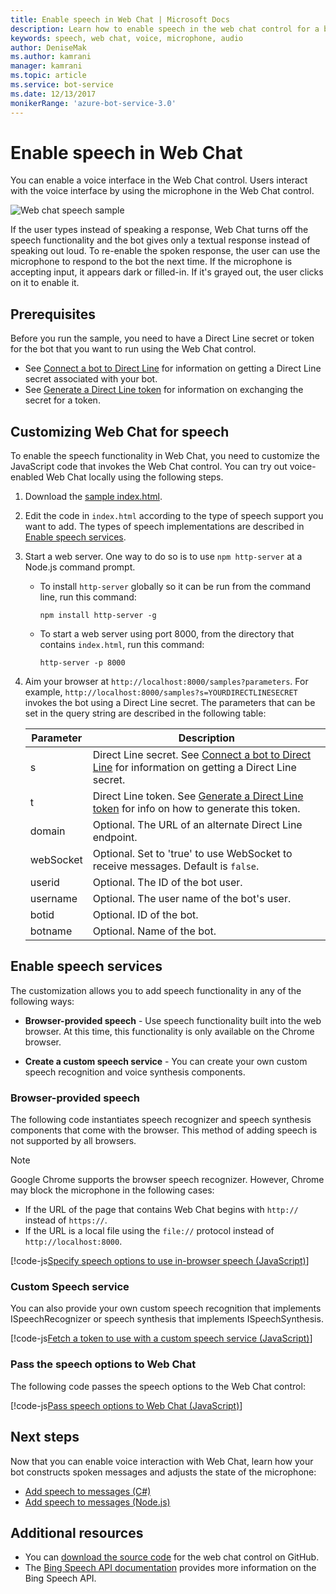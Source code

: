 ```yaml
---
title: Enable speech in Web Chat | Microsoft Docs
description: Learn how to enable speech in the web chat control for a bot connected to the Web Chat channel.
keywords: speech, web chat, voice, microphone, audio
author: DeniseMak
ms.author: kamrani
manager: kamrani
ms.topic: article
ms.service: bot-service
ms.date: 12/13/2017
monikerRange: 'azure-bot-service-3.0'
---
```


# Enable speech in Web Chat
You can enable a voice interface in the Web Chat control. Users interact with the voice interface by using the microphone in the Web Chat control.

![Web chat speech sample](~/media/bot-service-channel-webchat/webchat-sample-speech.png)

If the user types instead of speaking a response, Web Chat turns off the speech functionality and the bot gives only a textual response instead of speaking out loud. To re-enable the spoken response, the user can use the microphone to respond to the bot the next time. If the microphone is accepting input, it appears dark or filled-in. If it's grayed out, the user clicks on it to enable it.

## Prerequisites

  Before you run the sample, you need to have a Direct Line secret or token for the bot that you want to run using the Web Chat control. 
  * See [Connect a bot to Direct Line](bot-service-channel-connect-directline.md) for information on getting a Direct Line secret associated with your bot.
  * See [Generate a Direct Line token](rest-api/bot-framework-rest-direct-line-3-0-authentication.md) for information on exchanging the secret for a token.

## Customizing Web Chat for speech
To enable the speech functionality in Web Chat, you need to customize the JavaScript code that invokes the Web Chat control. You can try out voice-enabled Web Chat locally using the following steps.

1. Download the [sample index.html](https://aka.ms/web-chat-speech-sample). <!-- this aka.ms link needs to be updated if the sample location changes -->
2. Edit the code in `index.html` according to the type of speech support you want to add. The types of speech implementations are described in [Enable speech services](#enable-speech-services). 
3. Start a web server. One way to do so is to use `npm http-server` at a Node.js command prompt.

   * To install `http-server` globally so it can be run from the command line, run this command:

     ```
     npm install http-server -g
     ```

   * To start a web server using port 8000, from the directory that contains `index.html`, run this command:

     ```
     http-server -p 8000
     ```
4. Aim your browser at `http://localhost:8000/samples?parameters`. For example, `http://localhost:8000/samples?s=YOURDIRECTLINESECRET` invokes the bot using a Direct Line secret. The parameters that can be set in the query string are described in the following table:

   | Parameter | Description |
   |-----------|-------------|
   | s | Direct Line secret. See [Connect a bot to Direct Line](bot-service-channel-connect-directline.md) for information on getting a Direct Line secret. |
   | t | Direct Line token. See [Generate a Direct Line token](rest-api/bot-framework-rest-direct-line-3-0-authentication.md) for info on how to generate this token. |
   | domain | Optional. The URL of an alternate Direct Line endpoint.  |
   | webSocket | Optional. Set to 'true' to use WebSocket to receive messages. Default is `false`. |
   | userid | Optional. The ID of the bot user.  |
   | username | Optional. The user name of the bot's user.  |
   | botid | Optional. ID of the bot. |
   | botname | Optional. Name of the bot. |


## Enable speech services
The customization allows you to add speech functionality in any of the following ways:

* **Browser-provided speech** - Use speech functionality built into the web browser. At this time, this functionality is only available on the Chrome browser.
<!--* **Use Bing Speech service** - You can use the Bing Speech service to provide speech recognition and synthesis. This way of access speech functionality is supported by a variety of browsers. In this case, the processing is done on a server instead of on the browser.-->
* **Create a custom speech service** - You can create your own custom speech recognition and voice synthesis components.

### Browser-provided speech

The following code instantiates speech recognizer and speech synthesis components that come with the browser. This method of adding speech is not supported by all browsers. 

> [!NOTE] 
> Google Chrome supports the browser speech recognizer. However, Chrome may block the microphone in the following cases:
> * If the URL of the page that contains Web Chat begins with `http://` instead of `https://`.
> * If the URL is a local file using the `file://` protocol instead of `http://localhost:8000`.

[!code-js[Specify speech options to use in-browser speech (JavaScript)](./includes/code/bot-service-channel-connect-webchat-speech.js#BrowserSpeech)]

<!--### Bing Speech service

The following code instantiates speech recognizer and speech synthesis components that use the Bing Speech service. The recognition and generation of speech is performed on the server. This mechanism is supported in multiple browsers. 

> [!TIP]
> You can use speech recognition priming to improve your bot's speech recognition accuracy if you use the Bing Speech service. For more information, check out the [Speech Support in Bot Framework](https://blog.botframework.com/2017/06/26/Speech-To-Text) blog post.

[!code-js[Specify speech options to use the Bing Speech API (JavaScript)](./includes/code/bot-service-channel-connect-webchat-speech.js#BingSpeech)]

#### Use the Bing Speech service with a token

You also have the option to enable Cognitive Services speech recognition using a token. The token is generated in a secure back end using your API key.

The following example code shows how the token fetch is done from a secure back end to avoid exposing the API key.

[!code-js[Fetch a token to use with the Bing Speech API (JavaScript)](./includes/code/bot-service-channel-connect-webchat-speech.js#FetchToken)]
-->
### Custom Speech service

You can also provide your own custom speech recognition that implements ISpeechRecognizer or speech synthesis that implements ISpeechSynthesis. 

[!code-js[Fetch a token to use with a custom speech service (JavaScript)](./includes/code/bot-service-channel-connect-webchat-speech.js#CustomSpeechService)]

### Pass the speech options to Web Chat

The following code passes the speech options to the Web Chat control:

[!code-js[Pass speech options to Web Chat (JavaScript)](./includes/code/bot-service-channel-connect-webchat-speech.js#PassSpeechOptionsToWebChat)]

## Next steps
Now that you can enable voice interaction with Web Chat, learn how your bot constructs spoken messages and adjusts the state of the microphone:
* [Add speech to messages (C#)](dotnet/bot-builder-dotnet-text-to-speech.md)
* [Add speech to messages (Node.js)](nodejs/bot-builder-nodejs-text-to-speech.md)

## Additional resources

* You can [download the source code](https://github.com/Microsoft/BotFramework-WebChat) for the web chat control on GitHub.
* The [Bing Speech API documentation](https://docs.microsoft.com/azure/cognitive-services/speech/home) provides more information on the Bing Speech API.

